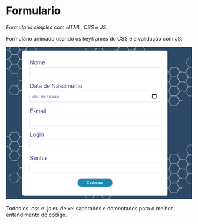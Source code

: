 # Formulario

*Formulário simples com HTML, CSS e JS.*

Formulário animado usando os keyframes do CSS e a validação com JS.


![](img/Modelo.png)


Todos os .css e .js eu deixei saparados e comentados para o melhor entendimento do código.